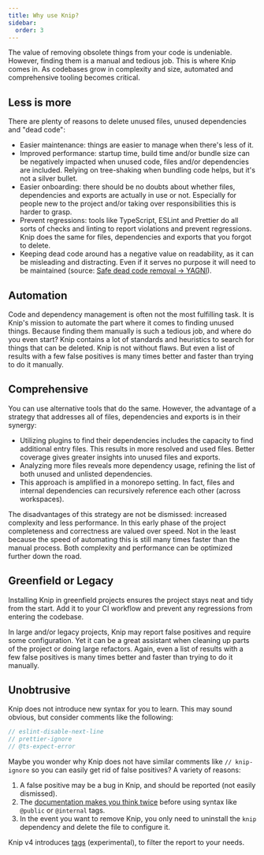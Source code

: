 ```yaml
---
title: Why use Knip?
sidebar:
  order: 3
---
```


The value of removing obsolete things from your code is undeniable. However,
finding them is a manual and tedious job. This is where Knip comes in. As
codebases grow in complexity and size, automated and comprehensive tooling
becomes critical.

## Less is more

There are plenty of reasons to delete unused files, unused dependencies and
"dead code":

- Easier maintenance: things are easier to manage when there's less of it.
- Improved performance: startup time, build time and/or bundle size can be
  negatively impacted when unused code, files and/or dependencies are included.
  Relying on tree-shaking when bundling code helps, but it's not a silver
  bullet.
- Easier onboarding: there should be no doubts about whether files, dependencies
  and exports are actually in use or not. Especially for people new to the
  project and/or taking over responsibilities this is harder to grasp.
- Prevent regressions: tools like TypeScript, ESLint and Prettier do all sorts
  of checks and linting to report violations and prevent regressions. Knip does
  the same for files, dependencies and exports that you forgot to delete.
- Keeping dead code around has a negative value on readability, as it can be
  misleading and distracting. Even if it serves no purpose it will need to be
  maintained (source: [Safe dead code removal → YAGNI][1]).

## Automation

Code and dependency management is often not the most fulfilling task. It is
Knip's mission to automate the part where it comes to finding unused things.
Because finding them manually is such a tedious job, and where do you even
start? Knip contains a lot of standards and heuristics to search for things that
can be deleted. Knip is not without flaws. But even a list of results with a few
false positives is many times better and faster than trying to do it manually.

## Comprehensive

You can use alternative tools that do the same. However, the advantage of a
strategy that addresses all of files, dependencies and exports is in their
synergy:

- Utilizing plugins to find their dependencies includes the capacity to find
  additional entry files. This results in more resolved and used files. Better
  coverage gives greater insights into unused files and exports.
- Analyzing more files reveals more dependency usage, refining the list of both
  unused and unlisted dependencies.
- This approach is amplified in a monorepo setting. In fact, files and internal
  dependencies can recursively reference each other (across workspaces).

The disadvantages of this strategy are not be dismissed: increased complexity
and less performance. In this early phase of the project completeness and
correctness are valued over speed. Not in the least because the speed of
automating this is still many times faster than the manual process. Both
complexity and performance can be optimized further down the road.

## Greenfield or Legacy

Installing Knip in greenfield projects ensures the project stays neat and tidy
from the start. Add it to your CI workflow and prevent any regressions from
entering the codebase.

In large and/or legacy projects, Knip may report false positives and require
some configuration. Yet it can be a great assistant when cleaning up parts of
the project or doing large refactors. Again, even a list of results with a few
false positives is many times better and faster than trying to do it manually.

## Unobtrusive

Knip does not introduce new syntax for you to learn. This may sound obvious, but
consider comments like the following:

```js
// eslint-disable-next-line
// prettier-ignore
// @ts-expect-error
```

Maybe you wonder why Knip does not have similar comments like `// knip-ignore`
so you can easily get rid of false positives? A variety of reasons:

1. A false positive may be a bug in Knip, and should be reported (not easily
   dismissed).
2. The [documentation makes you think twice][2] before using syntax like
   `@public` or `@internal` tags.
3. In the event you want to remove Knip, you only need to uninstall the `knip`
   dependency and delete the file to configure it.

Knip v4 introduces [tags][3] (experimental), to filter the report to your needs.

[1]: https://jfmengels.net/safe-dead-code-removal/#yagni-you-arent-gonna-need-it
[2]: ../reference/jsdoc-tsdoc-tags.md
[3]: ../reference/cli.md#--experimental-tags
